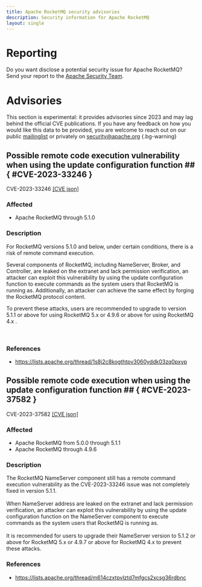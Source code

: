 ```yaml
---
title: Apache RocketMQ security advisories
description: Security information for Apache RocketMQ
layout: single
---
```


# Reporting

Do you want disclose a potential security issue for Apache RocketMQ? Send your report to the  [Apache Security Team](mailto:security@apache.org).

# Advisories

This section is experimental: it provides advisories since 2023 and may lag behind the official CVE publications. If you have any feedback on how you would like this data to be provided, you are welcome to reach out on our public [mailinglist](/mailinglist) or privately on [security@apache.org](mailto:security@apache.org)
{.bg-warning}

## Possible remote code execution vulnerability when using the update configuration function ## { #CVE-2023-33246 }

CVE-2023-33246 [\[CVE json\]](./CVE-2023-33246.cve.json)

### Affected

* Apache RocketMQ through 5.1.0


### Description

<p>For RocketMQ versions 5.1.0 and below, under certain conditions, there is a risk of remote command execution.&nbsp;</p><p>Several components of RocketMQ, including NameServer, Broker, and Controller, are leaked on the extranet and lack permission verification, an attacker can exploit this vulnerability by using the update configuration function to execute commands as the system users that RocketMQ is running as. Additionally, an attacker can achieve the same effect by forging the RocketMQ protocol content.&nbsp;</p><p>To prevent these attacks, users are recommended to upgrade to version 5.1.1 or above&nbsp;for using RocketMQ 5.x&nbsp;or 4.9.6 or above for using RocketMQ 4.x .</p>






<p></p><br>

### References
* https://lists.apache.org/thread/1s8j2c8kogthtpv3060yddk03zq0pxyp


## Possible remote code execution when using the update configuration function ## { #CVE-2023-37582 }

CVE-2023-37582 [\[CVE json\]](./CVE-2023-37582.cve.json)

### Affected

* Apache RocketMQ from 5.0.0 through 5.1.1
* Apache RocketMQ through 4.9.6


### Description

<span style="background-color: rgb(255, 255, 255);">The RocketMQ NameServer component still has a remote command execution vulnerability as the CVE-2023-33246 issue was not completely fixed in version 5.1.1. <br><br>When NameServer address </span>are leaked on the extranet and lack permission verification, a<span style="background-color: rgb(255, 255, 255);">n attacker can exploit this vulnerability by using the update configuration function on the NameServer component to execute commands as the system users that RocketMQ is running as. <br><br>It is recommended for users to upgrade their NameServer version to 5.1.2 or above for RocketMQ 5.x or 4.9.7 or above for RocketMQ 4.x to prevent these attacks.</span><br>

### References
* https://lists.apache.org/thread/m614czxtpvlztd7mfgcs2xcsg36rdbnc
